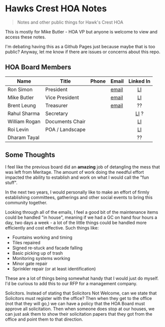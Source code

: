 # Hawks Crest HOA Notes

> Notes and other public things for Hawk's Crest HOA

This is mostly for Mike Butler - HOA VP but anyone is welcome to view and access these notes.

I'm debating having this as a Github Pages just because maybe that is too public? Anyway, let me know if there are issues or concerns about this repo.

## HOA Board Members

| Name          | Title           | Phone | Email                                                |                        Linked In                         |
| ------------- | --------------- | ----- | ---------------------------------------------------- | :------------------------------------------------------: |
| Ron Simon     | President       |       | [email](mailto:hawkscresthoapresident@gmail.com)     | [LI](https://www.linkedin.com/in/ronald-simon-2b018226/) |
| Mike Butler   | Vice President  |       | [email](mailto:hawkscresthoavicepresident@gmail.com) |  [LI](https://www.linkedin.com/in/mike-butler-6401634/)  |
| Brent Leung   | Treasurer       |       | [email](mailto:hawkscresthoatreasurer@gmail.com)     |                            ??                            |
| Rahul Sharma  | Secretary       |       |                                                      |     [LI](https://www.linkedin.com/in/rahulsh780/) ?      |
| William Rogan | Documents Chair |       |                                                      |     [LI](https://www.linkedin.com/in/williamrogan/)      |
| Roi Levin     | POA / Landscape |       |                                                      |   [LI](https://www.linkedin.com/in/roi-levin-b87aab8/)   |
| Dharam Tayal  |                 |       |                                                      |                            ??                            |

## Some Thoughts

I feel like the previous board did an **amazing** job of detangling the mess that was left from Meritage. The amount of work doing the needful effort impacted the ability to establish and work on what I would call the "fun stuff".

In the next two years, I would personally like to make an effort of firmly establishing committees, gatherings and other social events to bring this community together.

Looking through all of the emails, I feel a good bit of the maintenance items could be handled "in house", meaning if we had a GC on hand four hours a day, two days a week - a lot of the little things could be handled more efficiently and cost effective. Such things like:

- Fountains working and timing
- Tiles repaired
- Signed re-stuck and facade falling
- Basic picking up of trash
- Monitoring systems working
- Minor gate repair
- Sprinkler repair (or at least identification)

These are a lot of things being somewhat handy that I would just do myself. I'd be curious to add this to our RFP for a management company.

Solicitors. Instead of stating that Solicitors Not Welcome, can we state that Solicitors must register with the office? Then when they get to the office (not that they will go,) we can have a policy that the HOA Board must approve all solicitation. Then when someone does stop at our houses, we can just ask them to show their solicitation papers that they got from the office and point them to that direction.